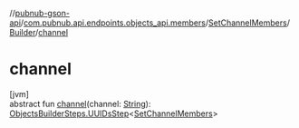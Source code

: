 //[pubnub-gson-api](../../../../index.md)/[com.pubnub.api.endpoints.objects_api.members](../../index.md)/[SetChannelMembers](../index.md)/[Builder](index.md)/[channel](channel.md)

# channel

[jvm]\
abstract fun [channel](channel.md)(channel: [String](https://docs.oracle.com/javase/8/docs/api/java/lang/String.html)): [ObjectsBuilderSteps.UUIDsStep](../../../com.pubnub.api.endpoints.objects_api.utils/-objects-builder-steps/-u-u-i-ds-step/index.md)&lt;[SetChannelMembers](../index.md)&gt;
